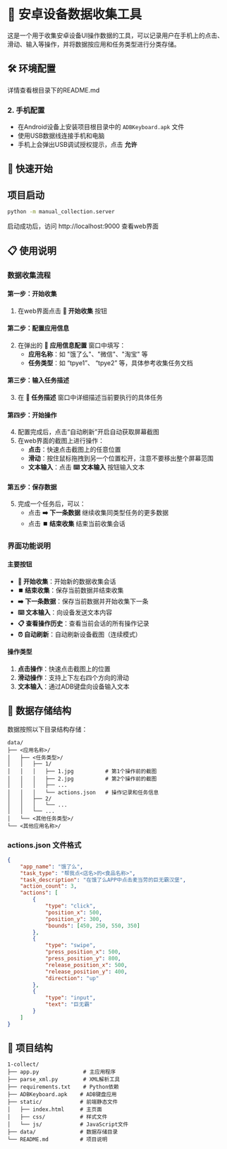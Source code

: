 # 📱 安卓设备数据收集工具

这是一个用于收集安卓设备UI操作数据的工具，可以记录用户在手机上的点击、滑动、输入等操作，并将数据按应用和任务类型进行分类存储。

## 🛠️ 环境配置
详情查看根目录下的README.md

### 2. 手机配置
- 在Android设备上安装项目根目录中的 `ADBKeyboard.apk` 文件
- 使用USB数据线连接手机和电脑
- 手机上会弹出USB调试授权提示，点击 **允许**

## 🚀 快速开始

## 项目启动

```bash
python -m manual_collection.server
```

启动成功后，访问 http://localhost:9000 查看web界面

## 📋 使用说明

### 数据收集流程

#### 第一步：开始收集
1. 在web界面点击 **🚀 开始收集** 按钮

#### 第二步：配置应用信息
2. 在弹出的 **📱 应用信息配置** 窗口中填写：
   - **应用名称**：如 "饿了么"、"微信"、"淘宝" 等
   - **任务类型**：如 “tpye1”、 “tpye2” 等，具体参考收集任务文档

#### 第三步：输入任务描述
3. 在 **📝 任务描述** 窗口中详细描述当前要执行的具体任务

#### 第四步：开始操作
4. 配置完成后，点击“自动刷新”开启自动获取屏幕截图
5. 在web界面的截图上进行操作：
   - **点击**：快速点击截图上的任意位置
   - **滑动**：按住鼠标拖拽到另一个位置松开，注意不要移出整个屏幕范围
   - **文本输入**：点击 **⌨️ 文本输入** 按钮输入文本

#### 第五步：保存数据
5. 完成一个任务后，可以：
   - 点击 **➡️ 下一条数据** 继续收集同类型任务的更多数据
   - 点击 **⏹️ 结束收集** 结束当前收集会话

### 界面功能说明

#### 主要按钮
- **🚀 开始收集**：开始新的数据收集会话
- **⏹️ 结束收集**：保存当前数据并结束收集
- **➡️ 下一条数据**：保存当前数据并开始收集下一条
- **⌨️ 文本输入**：向设备发送文本内容
- **📋 查看操作历史**：查看当前会话的所有操作记录
- **⏰ 自动刷新**：自动刷新设备截图（连续模式）

#### 操作类型
1. **点击操作**：快速点击截图上的位置
2. **滑动操作**：支持上下左右四个方向的滑动
3. **文本输入**：通过ADB键盘向设备输入文本

## 📁 数据存储结构

数据按照以下目录结构存储：
```
data/
├── <应用名称>/
│   ├── <任务类型>/
│   │   ├── 1/
│   │   │   ├── 1.jpg          # 第1个操作前的截图
│   │   │   ├── 2.jpg          # 第2个操作前的截图
│   │   │   ├── ...
│   │   │   └── actions.json   # 操作记录和任务信息
│   │   ├── 2/
│   │   │   └── ...
│   │   └── ...
│   └── <其他任务类型>/
└── <其他应用名称>/
```

### actions.json 文件格式
```json
{
    "app_name": "饿了么",
    "task_type": "帮我点<店名>的<食品名称>",
    "task_description": "在饿了么APP中点击麦当劳的巨无霸汉堡",
    "action_count": 3,
    "actions": [
        {
            "type": "click",
            "position_x": 500,
            "position_y": 300,
            "bounds": [450, 250, 550, 350]
        },
        {
            "type": "swipe",
            "press_position_x": 500,
            "press_position_y": 800,
            "release_position_x": 500,
            "release_position_y": 400,
            "direction": "up"
        },
        {
            "type": "input",
            "text": "巨无霸"
        }
    ]
}
```

## 📄 项目结构

```
1-collect/
├── app.py              # 主应用程序
├── parse_xml.py        # XML解析工具
├── requirements.txt    # Python依赖
├── ADBKeyboard.apk    # ADB键盘应用
├── static/            # 前端静态文件
│   ├── index.html     # 主页面
│   ├── css/           # 样式文件
│   └── js/            # JavaScript文件
├── data/              # 数据存储目录
└── README.md          # 项目说明
```